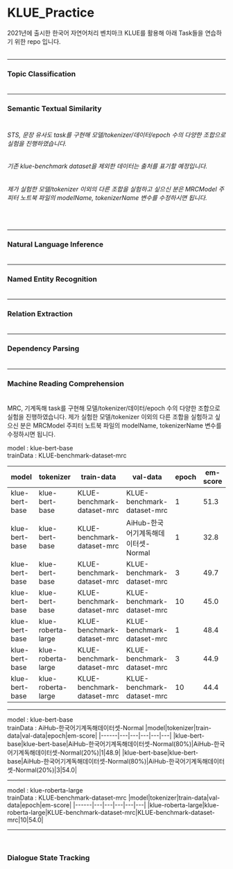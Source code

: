 # KLUE_Practice

2021년에 출시한 한국어 자연어처리 벤치마크 KLUE를 활용해 아래 Task들을 연습하기 위한 repo 입니다.<br><br>

<hr>

<h3>Topic Classification<br><br></h3>

<hr>

<h3>Semantic Textual Similarity<br><br></h3>
<h6>STS, 문장 유사도 task를 구현해 모델/tokenizer/데이터/epoch 수의 다양한 조합으로 실험을 진행하였습니다.</h6>
<h6>기존 klue-benchmark dataset을 제외한 데이터는 출처를 표기할 예정입니다.</h6>
<h6>제가 실험한 모델/tokenizer 이외의 다른 조합을 실험하고 싶으신 분은 MRCModel 주피터 노트북 파일의 modelName, tokenizerName 변수를 수정하시면 됩니다.</h6><br>

<hr>

<h3>Natural Language Inference<br><br></h3>

<hr>

<h3>Named Entity Recognition<br><br></h3>

<hr>

<h3>Relation Extraction<br><br></h3>

<hr>

<h3>Dependency Parsing<br><br></h3>

<hr>

<h3>Machine Reading Comprehension<br><br></h3>
MRC, 기계독해 task를 구현해 모델/tokenizer/데이터/epoch 수의 다양한 조합으로 실험을 진행하였습니다.
제가 실험한 모델/tokenizer 이외의 다른 조합을 실험하고 싶으신 분은 MRCModel 주피터 노트북 파일의 modelName, tokenizerName 변수를 수정하시면 됩니다.


model : klue-bert-base<br>
trainData : KLUE-benchmark-dataset-mrc
  
|model|tokenizer|train-data|val-data|epoch|em-score|
|------|---|---|---|---|---|
|klue-bert-base|klue-bert-base|KLUE-benchmark-dataset-mrc|KLUE-benchmark-dataset-mrc|1|51.3|
|klue-bert-base|klue-bert-base|KLUE-benchmark-dataset-mrc|AiHub-한국어기계독해데이터셋-Normal|1|32.8|
|klue-bert-base|klue-bert-base|KLUE-benchmark-dataset-mrc|KLUE-benchmark-dataset-mrc|3|49.7|
|klue-bert-base|klue-bert-base|KLUE-benchmark-dataset-mrc|KLUE-benchmark-dataset-mrc|10|45.0|
|klue-bert-base|klue-roberta-large|KLUE-benchmark-dataset-mrc|KLUE-benchmark-dataset-mrc|1|48.4|
|klue-bert-base|klue-roberta-large|KLUE-benchmark-dataset-mrc|KLUE-benchmark-dataset-mrc|3|44.9|
|klue-bert-base|klue-roberta-large|KLUE-benchmark-dataset-mrc|KLUE-benchmark-dataset-mrc|10|44.4|

<hr>
    
model : klue-bert-base<br>
trainData : AiHub-한국어기계독해데이터셋-Normal
|model|tokenizer|train-data|val-data|epoch|em-score|
|------|---|---|---|---|---|
|klue-bert-base|klue-bert-base|AiHub-한국어기계독해데이터셋-Normal(80%)|AiHub-한국어기계독해데이터셋-Normal(20%)|1|48.9|
|klue-bert-base|klue-bert-base|AiHub-한국어기계독해데이터셋-Normal(80%)|AiHub-한국어기계독해데이터셋-Normal(20%)|3|54.0|
<br>

<hr>  
  
model : klue-roberta-large<br>
trainData : KLUE-benchmark-dataset-mrc
|model|tokenizer|train-data|val-data|epoch|em-score|
|------|---|---|---|---|---|
|klue-roberta-large|klue-roberta-large|KLUE-benchmark-dataset-mrc|KLUE-benchmark-dataset-mrc|10|54.0|

<hr>  
  
<br>
<h3>Dialogue State Tracking<br><br></h3>
